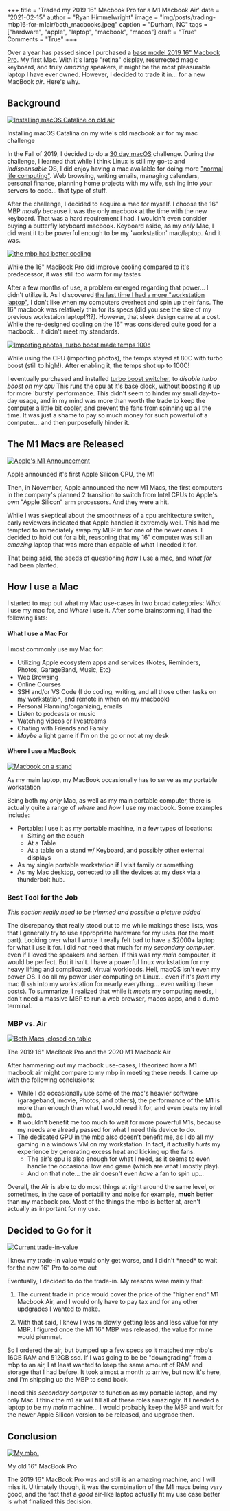 +++
title   = 'Traded my 2019 16" Macbook Pro for a M1 Macbook Air'
date    = "2021-02-15"
author  = "Ryan Himmelwright"
image   = "img/posts/trading-mbp16-for-m1air/both_macbooks.jpeg"
caption = "Durham, NC"
tags    = ["hardware", "apple", "laptop", "macbook", "macos"]
draft   = "True"
Comments = "True"
+++

Over a year has passed since I purchased a [base model 2019 16" Macbook
Pro](/post/new-2019-16inch-mbp/). My first Mac. With it's large "retina"
display, resurrected magic keyboard, and truly *amazing* speakers, it might
be the most pleasurable laptop I have ever owned. However, I decided to trade
it in... for a new MacBook *air*. Here's why.

<!--more-->

## Background

<a href="../../img/posts/trading-mbp16-for-m1air/mac_challenge.jpeg"><img alt="Installing macOS Cataline on old air" src="../../img/posts/trading-mbp16-for-m1air/mac_challenge.jpeg" style="max-width: 100%;"/></a>
<div class="caption">Installing macOS Catalina on my wife's old macbook air for my mac challenge</div>

In the Fall of 2019, I decided to do a [30 day macOS](/post/macos-challenge/)
challenge. During the challenge, I learned that while I think Linux is still
my go-to and *indispensable* OS, I did enjoy having a mac available for doing
more ["normal life computing"](https://www.youtube.com/watch?v=oKiAnxjM8Nc).
Web browsing, writing emails, managing calendars, personal finance, planning
home projects with my wife, ssh'ing into your servers to code... that type of
stuff.

After the challenge, I decided to acquire a mac for myself. I choose the 16" MBP
*mostly* because it was the only macbook at the time with the new keyboard.
That was a hard requirement I had. I wouldn't even consider buying a
butterfly keyboard macbook. Keyboard aside, as my *only* Mac, I did want it
to be powerful enough to be my 'workstation' mac/laptop. And it was.

<a href="../../img/posts/trading-mbp16-for-m1air/mbp_cooling.png"><img alt="the mbp had better cooling" src="../../img/posts/trading-mbp16-for-m1air/mbp_cooling.png" style="max-width: 100%;"/></a>
<div class="caption">While the 16" MacBook Pro did improve cooling compared to it's predecessor, it was still too warm for my tastes</div>

After a few months of use, a problem emerged regarding that power... I didn't utilize it. As I discovered
[the last time I had a more "workstation laptop"](/post/sold-my-bonobo/), I
don't like when my computers overheat and spin up their fans. The 16" macbook
was relatively thin for its specs (did you see the size of
my previous workstaion laptop!?!?). However, that sleek design came at a
cost. While the re-designed cooling on the 16" was considered quite good for
a macbook... it didn't meet my standards.

<a href="../../img/posts/trading-mbp16-for-m1air/mbp_photoimport_turboboost.png"><img alt="Importing photos, turbo boost made temps 100c" src="../../img/posts/trading-mbp16-for-m1air/mbp_photoimport_turboboost.png" style="max-width: 100%;"/></a>
<div class="caption">While using the CPU (importing photos), the temps stayed at 80C with turbo boost (still to high!). After enabling it, the temps shot up to 100C!</div>

I eventually purchased and installed [turbo boost
switcher](http://tbswitcher.rugarciap.com), to *disable
turbo boost on my cpu* This runs the cpu at it's base clock, without
boosting it up for more 'bursty' performance. This didn't seem to hinder my
small day-to-day usage, and in my mind was more than worth the trade to keep
the computer a little bit cooler, and prevent the fans from spinning up all
the time. It was just a shame to pay so much money for such powerful of
a computer... and then purposefully hinder it.


## The M1 Macs are Released

<a href="../../img/posts/trading-mbp16-for-m1air/m1_released.png"><img alt="Apple's M1 Announcement" src="../../img/posts/trading-mbp16-for-m1air/m1_released.png" style="max-width: 100%;"/></a>
<div class="caption">Apple announced it's first Apple Silicon CPU, the M1</div>

Then, in November, Apple announced the new M1 Macs, the first
computers in the company's planned 2 transition to switch from Intel CPUs to
Apple's own "Apple Silicon" arm processors. And they were a hit.

While I was skeptical about the smoothness of a cpu architecture switch, early
reviewers indicated that Apple handled it extremely well. This had me
tempted to immediately swap my MBP in for one of the newer ones. I decided to
hold out for a bit, reasoning that my 16" computer was still an *amazing*
laptop that was more than capable of what I needed it for.

That being said, the seeds of questioning *how* I use a mac, and *what for* had
been planted.

## How I use a Mac

I started to map out what my Mac use-cases in two broad categories: *What* I use my mac for, and *Where* I use it. After some brainstorming, I had the following lists:


#### What I use a Mac For

I most commonly use my Mac for:

- Utilizing Apple ecosystem apps and services (Notes, Reminders, Photos, GarageBand, Music, Etc)
- Web Browsing
- Online Courses
- SSH and/or VS Code (I do coding, writing, and all those other tasks on my workstation, and remote in when on my macbook)
- Personal Planning/organizing, emails
- Listen to podcasts or music
- Watching videos or livestreams
- Chating with Friends and Family
- *Maybe* a light game if I'm on the go or not at my desk 


#### Where I use a MacBook

<a href="../../img/posts/trading-mbp16-for-m1air/macbook_stand.jpeg"><img alt="Macbook on a stand" src="../../img/posts/trading-mbp16-for-m1air/macbook_stand.jpeg" style="max-width: 100%;"/></a>
<div class="caption">As my main laptop, my MacBook occasionally has to serve as my portable workstation</div>


Being both my *only* Mac, as well as my main portable computer, there is actually quite a range of *where* and *how* I use my macbook. Some examples include:

 - Portable: I use it as my portable machine, in a few types of locations:
    - Sitting on the couch
    - At a Table
    - At a table on a stand w/ Keyboard, and possibly other external displays
- As my single portable workstation if I visit family or something
- As my Mac desktop, conected to all the devices at my desk via a thunderbolt hub.


### Best Tool for the Job

*This section really need to be trimmed and possible a picture added*

The discrepancy that really stood out to me while makings these lists, was
that I generally try to use appropriate hardware for my uses (for the most
part). Looking over what I wrote it really felt bad to have a $2000+ laptop
for what I use it for. I did *not* need that much for my *secondary
computer*, even if I loved the speakers and screen. If this was my *main*
compouter, it would be perfect. But it isn't. I have a powerful linux
workstation for my heavy lifting and complicated, virtual workloads. Hell,
macOS isn't even my power OS. I do all my power user computing on Linux...
even if it's *from* my mac (I `ssh` into my workstation for nearly
everything... even writing these posts). To summarize, I realized that while
it *meets* my computing needs, I don't need a massive MBP to run a web
browser, macos apps, and a dumb terminal.


### MBP vs. Air

<a href="../../img/posts/trading-mbp16-for-m1air/both_macs_closed.jpeg"><img alt="Both Macs, closed on table" src="../../img/posts/trading-mbp16-for-m1air/both_macs_closed.jpeg" style="max-width: 100%;"/></a>
<div class="caption">The 2019 16" MacBook Pro and the 2020 M1 Macbook Air</div>

After hammering out my macbook use-cases, I theorized how a M1 macbook air
might compare to my mbp in meeting these needs. I came up with the following
conclusions:

- While I do occasionally use some of the mac's heavier software (garageband,
imovie, Photos, and others), the performance of the M1 is more than enough
than what I would need it for, and even beats my intel mbp.
- It wouldn't benefit me too much to wait for more powerful M1s, because my
needs are already passed for what I need this device to do.
- The dedicated GPU in the mbp also doesn't benefit me, as I do all my gaming
in a windows VM on my workstation. In fact, it actually *hurts* my experience
by generating excess heat and kicking up the fans.
    - The air's gpu is also enough for what I need, as it seems to even
    handle the occasional low end game (which are what I mostly play).
    - And on that note... the air doesn't even *have* a fan to spin up...

Overall, the Air is able to do most things at right around the same level,
or sometimes, in the case of portability and noise for example, **much**
better than my macbook pro. Most of the things the mbp is better at, aren't
actually as important for my use.


## Decided to Go for it

<a href="../../img/posts/trading-mbp16-for-m1air/trade-in-value.png"><img alt="Current trade-in-value" src="../../img/posts/trading-mbp16-for-m1air/trade-in-value.png" style="max-width: 100%;"/></a>
<div class="caption">I knew my trade-in value would only get worse, and I didn't *need* to wait for the new 16" Pro to come out</div>

Eventually, I decided to do the trade-in. My reasons were mainly that:

1. The current trade in price would cover the price of the "higher end" M1
Macbook Air, and I would only have to pay tax and for any other updgrades I
wanted to make.

2. With that said, I knew I was m slowly getting less and less value for my
MBP. I figured once the M1 16" MBP was released, the value for mine would
plummet.

So I ordered the air, but bumped up a few specs so it matched my mbp's 16GB
RAM and 512GB ssd. If I was going to be be "downgrading" from a mbp to an
air, I at least wanted to keep the same amount of RAM and storage that I had
before. It took almost a month to arrive, but now it's here, and I'm shipping up
the MBP to send back.

I need this *secondary computer* to function as my portable laptop, and my
only Mac. I think the m1 air will fill all of these roles amazingly. If I
needed a laptop to be my *main* machine... I would probably keep the MBP and wait for
the newer Apple Silicon version to be released, and upgrade then.

## Conclusion

<a href="../../img/posts/trading-mbp16-for-m1air/mbp16.jpeg"><img alt="My mbp." src="../../img/posts/trading-mbp16-for-m1air/mbp16.jpeg" style="max-width: 100%;"/></a>
<div class="caption">My old 16" MacBook Pro</div>

The 2019 16" MacBook Pro was and still is an amazing machine, and I will miss
it. Ultimately though, it was the combination of the M1 macs being *very*
good, and the fact that a *good* air-like laptop actually fit my use case
better is what finalized this decision.